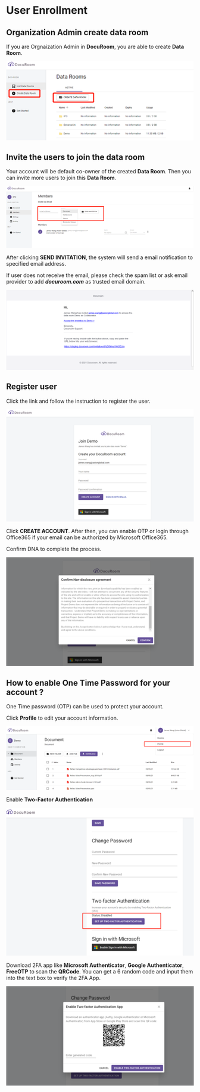 # User Enrollment

## Organization Admin create data room

If you are Orgnaization Admin in **DocuRoom**, you are able to create **Data Room**.

![](.gitbook/assets/image%20%2821%29.png)

## Invite the users to join the data room

Your account will be default co-owner of the created **Data Room**. Then you can invite more users to join this **Data Room**.

![](.gitbook/assets/image%20%2820%29.png)

After clicking **SEND INVITATION**, the system will send a email notification to specified email address.

If user does not receive the email, please check the spam list or ask email provider to add _**docuroom.com**_ as trusted email domain.

![](.gitbook/assets/image%20%285%29.png)

## Register user

Click the link and follow the instruction to register the user.

![](.gitbook/assets/image%20%281%29.png)

Click **CREATE ACCOUNT**. After then, you can enable OTP or login through Office365 if your email can be authorized by Microsoft Office365.

Confirm DNA to complete the process.

![](.gitbook/assets/image%20%283%29.png)

## How to enable One Time Password for your account ?

One Time password \(OTP\) can be used to protect your account.

Click **Profile** to edit your account information.

![](.gitbook/assets/image%20%2817%29.png)

Enable **Two-Factor Authentication**

![](.gitbook/assets/image%20%282%29.png)

Download 2FA app like **Microsoft Authenticator**, **Google Authenticator**, **FreeOTP** to scan the **QRCode**. You can get a 6 random code and input them into the text box to verify the 2FA App.

![](.gitbook/assets/image%20%2816%29.png)

